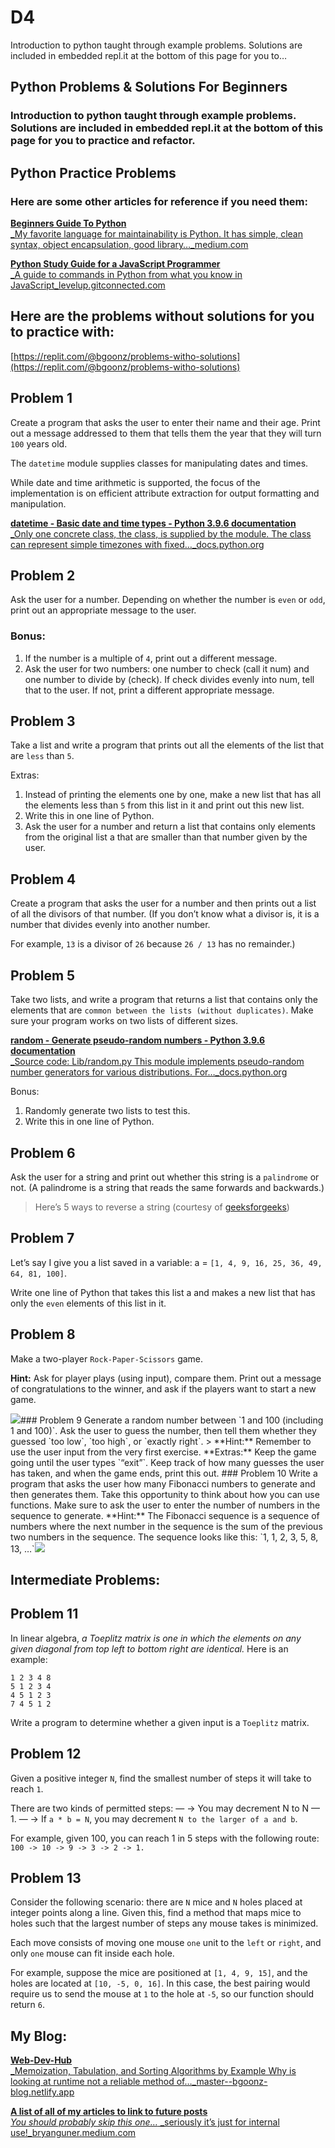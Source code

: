 # D4

Introduction to python taught through example problems. Solutions are included in embedded repl.it at the bottom of this page for you to…

## Python Problems & Solutions For Beginners

### Introduction to python taught through example problems. Solutions are included in embedded repl.it at the bottom of this page for you to practice and refactor.

## Python Practice Problems

### Here are some other articles for reference if you need them:

[**Beginners Guide To Python**  
\_My favorite language for maintainability is Python. It has simple, clean syntax, object encapsulation, good library…\_medium.com](https://medium.com/geekculture/beginners-guide-to-python-e5a59b5bb64d)

[**Python Study Guide for a JavaScript Programmer**  
\_A guide to commands in Python from what you know in JavaScript\_levelup.gitconnected.com](https://levelup.gitconnected.com/python-study-guide-for-a-native-javascript-developer-5cfdf3d2bdfb)

## Here are the problems without solutions for you to practice with:

[https://replit.com/@bgoonz/problems-witho-solutions](https://replit.com/@bgoonz/problems-witho-solutions)

## Problem 1

Create a program that asks the user to enter their name and their age. Print out a message addressed to them that tells them the year that they will turn `100` years old.

The `datetime` module supplies classes for manipulating dates and times.

While date and time arithmetic is supported, the focus of the implementation is on efficient attribute extraction for output formatting and manipulation.

[**datetime - Basic date and time types - Python 3.9.6 documentation**  
\_Only one concrete class, the class, is supplied by the module. The class can represent simple timezones with fixed…\_docs.python.org](https://docs.python.org/3/library/datetime.html)

## Problem 2

Ask the user for a number. Depending on whether the number is `even` or `odd`, print out an appropriate message to the user.

### Bonus:

1. If the number is a multiple of `4`, print out a different message.
2. Ask the user for two numbers: one number to check \(call it num\) and one number to divide by \(check\). If check divides evenly into num, tell that to the user. If not, print a different appropriate message.

## Problem 3

Take a list and write a program that prints out all the elements of the list that are `less` than `5`.

Extras:

1. Instead of printing the elements one by one, make a new list that has all the elements less than `5` from this list in it and print out this new list.
2. Write this in one line of Python.
3. Ask the user for a number and return a list that contains only elements from the original list a that are smaller than that number given by the user.

## Problem 4

Create a program that asks the user for a number and then prints out a list of all the divisors of that number. \(If you don’t know what a divisor is, it is a number that divides evenly into another number.

For example, `13` is a divisor of `26` because `26 / 13` has no remainder.\)

## Problem 5

Take two lists, and write a program that returns a list that contains only the elements that are `common between the lists (without duplicates)`. Make sure your program works on two lists of different sizes.

[**random - Generate pseudo-random numbers - Python 3.9.6 documentation**  
\_Source code: Lib/random.py This module implements pseudo-random number generators for various distributions. For…\_docs.python.org](https://docs.python.org/3/library/random.html)

Bonus:

1. Randomly generate two lists to test this.
2. Write this in one line of Python.

## Problem 6

Ask the user for a string and print out whether this string is a `palindrome` or not. \(A palindrome is a string that reads the same forwards and backwards.\)

> Here’s 5 ways to reverse a string \(courtesy of [geeksforgeeks](https://www.geeksforgeeks.org/reverse-string-python-5-different-ways/)\)

## Problem 7

Let’s say I give you a list saved in a variable: a = `[1, 4, 9, 16, 25, 36, 49, 64, 81, 100]`.

Write one line of Python that takes this list a and makes a new list that has only the `even` elements of this list in it.

## Problem 8

Make a two-player `Rock-Paper-Scissors` game.

**Hint:** Ask for player plays \(using input\), compare them. Print out a message of congratulations to the winner, and ask if the players want to start a new game.

![](https://cdn-images-1.medium.com/max/800/0*1_4w6u4D7EDi2r4h.png)\#\#\# Problem 9 Generate a random number between \`1 and 100 \(including 1 and 100\)\`. Ask the user to guess the number, then tell them whether they guessed \`too low\`, \`too high\`, or \`exactly right\`. &gt; \*\*Hint:\*\* Remember to use the user input from the very first exercise. \*\*Extras:\*\* Keep the game going until the user types \`“exit”\`. Keep track of how many guesses the user has taken, and when the game ends, print this out. \#\#\# Problem 10 Write a program that asks the user how many Fibonacci numbers to generate and then generates them. Take this opportunity to think about how you can use functions. Make sure to ask the user to enter the number of numbers in the sequence to generate. \*\*Hint:\*\* The Fibonacci sequence is a sequence of numbers where the next number in the sequence is the sum of the previous two numbers in the sequence. The sequence looks like this: \`1, 1, 2, 3, 5, 8, 13, …\`![](https://cdn-images-1.medium.com/max/800/0*2xJsVLGikF6dg7qc.png)

## Intermediate Problems:

## Problem 11

In linear algebra, _a Toeplitz matrix is one in which the elements on any given diagonal from top left to bottom right are identical._ Here is an example:

```text
1 2 3 4 8
5 1 2 3 4
4 5 1 2 3
7 4 5 1 2
```

Write a program to determine whether a given input is a `Toeplitz` matrix.

## Problem 12

Given a positive integer `N`, find the smallest number of steps it will take to reach `1`.

There are two kinds of permitted steps: — -&gt; You may decrement N to N — 1. — -&gt; If `a * b = N`, you may decrement `N to the larger of a and b`.

For example, given 100, you can reach 1 in 5 steps with the following route: `100 -> 10 -> 9 -> 3 -> 2 -> 1.`

## Problem 13

Consider the following scenario: there are `N` mice and `N` holes placed at integer points along a line. Given this, find a method that maps mice to holes such that the largest number of steps any mouse takes is minimized.

Each move consists of moving one mouse `one` unit to the `left` or `right`, and only `one` mouse can fit inside each hole.

For example, suppose the mice are positioned at `[1, 4, 9, 15]`, and the holes are located at `[10, -5, 0, 16]`. In this case, the best pairing would require us to send the mouse at `1` to the hole at `-5`, so our function should return `6`.

## My Blog:

[**Web-Dev-Hub**  
\_Memoization, Tabulation, and Sorting Algorithms by Example Why is looking at runtime not a reliable method of…\_master--bgoonz-blog.netlify.app](https://master--bgoonz-blog.netlify.app/)

[**A list of all of my articles to link to future posts**  
_You should probably skip this one…_ \_seriously it’s just for internal use!\_bryanguner.medium.com](https://bryanguner.medium.com/a-list-of-all-of-my-articles-to-link-to-future-posts-1f6f88ebdf5b)

